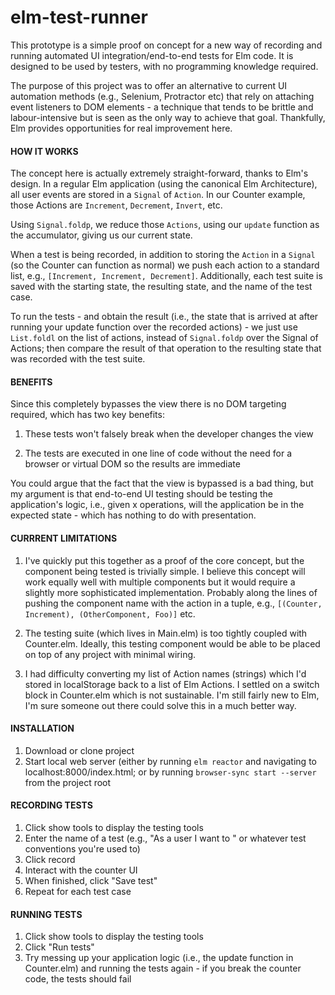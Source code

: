 # elm-test-runner

This prototype is a simple proof on concept for a new way of recording and running automated UI integration/end-to-end tests for Elm code. It is designed to be used by testers, with no programming knowledge required.

The purpose of this project was to offer an alternative to current UI automation methods (e.g., Selenium, Protractor etc) that rely on attaching event listeners to DOM elements - a technique that tends to be brittle and labour-intensive but is seen as the only way to achieve that goal. Thankfully, Elm provides opportunities for real improvement here.

#### HOW IT WORKS

The concept here is actually extremely straight-forward, thanks to Elm's design. In a regular Elm application (using the canonical Elm Architecture), all user events are stored in a `Signal` of `Action`. In our Counter example, those Actions are `Increment`, `Decrement`, `Invert`, etc.

Using `Signal.foldp`, we reduce those `Actions`, using our `update` function as the accumulator, giving us our current state.

When a test is being recorded, in addition to storing the `Action` in a `Signal` (so the Counter can function as normal) we push each action to a standard list, e.g., `[Increment, Increment, Decrement]`. Additionally, each test suite is saved with the starting state, the resulting state, and the name of the test case.

To run the tests - and obtain the result (i.e., the state that is arrived at after running your update function over the recorded actions) - we just use `List.foldl` on the list of actions, instead of `Signal.foldp` over the Signal of Actions; then compare the result of that operation to the resulting state that was recorded with the test suite.

#### BENEFITS

Since this completely bypasses the view there is no DOM targeting required, which has two key benefits:

1. These tests won't falsely break when the developer changes the view

2. The tests are executed in one line of code without the need for a browser or virtual DOM so the results are immediate

You could argue that the fact that the view is bypassed is a bad thing, but my argument is that end-to-end UI testing should be testing the application's logic, i.e., given x operations, will the application be in the expected state - which has nothing to do with presentation.

#### CURRRENT LIMITATIONS
1. I've quickly put this together as a proof of the core concept, but the component being tested is trivially simple. I believe this concept will work equally well with multiple components but it would require a slightly more sophisticated implementation. Probably along the lines of pushing the component name with the action in a tuple, e.g., `[(Counter, Increment), (OtherComponent, Foo)]` etc.

2. The testing suite (which lives in Main.elm) is too tightly coupled with Counter.elm. Ideally, this testing component would be able to be placed on top of any project with minimal wiring.

3. I had difficulty converting my list of Action names (strings) which I'd stored in localStorage back to a list of Elm Actions. I settled on a switch block in Counter.elm which is not sustainable. I'm still fairly new to Elm, I'm sure someone out there could solve this in a much better way.



#### INSTALLATION
1. Download or clone project
2. Start local web server (either by running `elm reactor` and navigating to localhost:8000/index.html; or by running `browser-sync start --server` from the project root
 

#### RECORDING TESTS
1. Click show tools to display the testing tools
2. Enter the name of a test (e.g., "As a user I want to <blah>" or whatever test conventions you're used to)
3. Click record
4. Interact with the counter UI
5. When finished, click "Save test"
6. Repeat for each test case

#### RUNNING TESTS
1. Click show tools to display the testing tools
2. Click "Run tests"
3. Try messing up your application logic (i.e., the update function in Counter.elm) and running the tests again - if you break the counter code, the tests should fail
